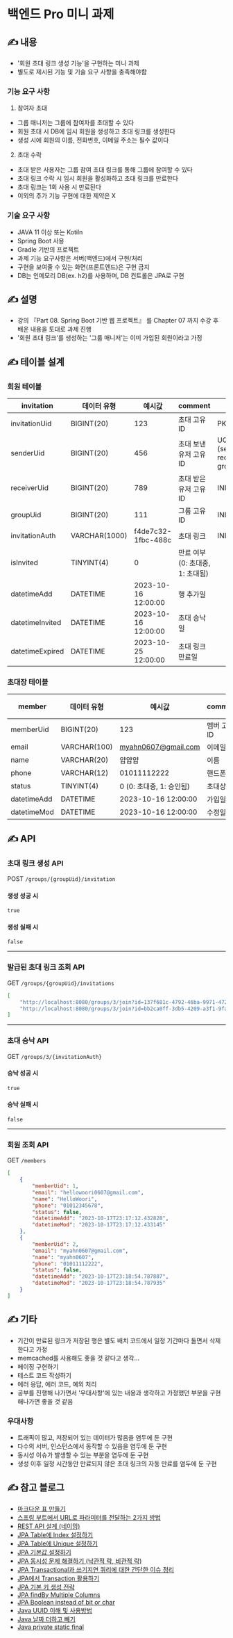 # 백엔드 Pro 미니 과제
## ✍️ 내용
- '회원 초대 링크 생성 기능'을 구현하는 미니 과제
- 별도로 제시된 기능 및 기술 요구 사항을 충족해야함

### 기능 요구 사항
1) 참여자 초대
- 그룹 매니저는 그룹에 참여자를 초대할 수 있다
- 회원 초대 시 DB에 임시 회원을 생성하고 초대 링크를 생성한다
- 생성 시에 회원의 이름, 전화번호, 이메일 주소는 필수 값이다

2) 초대 수락
- 초대 받은 사용자는 그룹 참여 초대 링크를 통해 그룹에 참여할 수 있다
- 초대 링크 수락 시 임시 회원을 활성화하고 초대 링크를 만료한다
- 초대 링크는 1회 사용 시 만료된다
- 이외의 추가 기능 구현에 대한 제약은 X

### 기술 요구 사항
- JAVA 11 이상 또는 Kotiln
- Spring Boot 사용
- Gradle 기반의 프로젝트
- 과제 기능 요구사항은 서버(백엔드)에서 구현/처리
- 구현을 보여줄 수 있는 화면(프론트엔드)은 구현 금지
- DB는 인메모리 DB(ex. h2)를 사용하며, DB 컨트롤은 JPA로 구현


## ✍️ 설명
- 강의 『Part 08. Spring Boot 기반 웹 프로젝트』 를 Chapter 07 까지 수강 후 배운 내용을 토대로 과제 진행
- '회원 초대 링크'를 생성하는 '그룹 매니저'는 이미 가입된 회원이라고 가정

## ✍️ 테이블 설계
### 회원 테이블
| invitation      | 데이터 유형        | 예시값                 | comment                | 비고                                    |
|-----------------|---------------|---------------------|------------------------|---------------------------------------|
| invitationUid   | BIGINT(20)    | 123                 | 초대 고유 ID               | PK, AI                                |
| senderUid       | BIGINT(20)    | 456                 | 초대 보낸 유저 고유 ID         | UQ (senderUid, receiverUid, groupUid) |
| receiverUid     | BIGINT(20)    | 789                 | 초대 받은 유저 고유 ID         | INDEX                                 |
| groupUid        | BIGINT(20)    | 111                 | 그룹 고유 ID               | INDEX                                 |
| invitationAuth  | VARCHAR(1000) | f4de7c32-1fbc-488c  | 초대 링크                  | INDEX	                                |
| isInvited       | TINYINT(4)    | 0	                  | 만료 여부 (0: 초대중, 1: 초대됨) |                                       |
| datetimeAdd     | DATETIME      | 2023-10-16 12:00:00 | 행 추가일                  |                                       |
| datetimeInvited | DATETIME      | 2023-10-16 12:00:00 | 초대 승낙일                 |                                       |
| datetimeExpired | DATETIME      | 2023-10-25 12:00:00 | 초대 링크 만료일              |                                       |

### 초대장 테이블
| member      | 데이터 유형       | 예시값                 | comment  | 비고     |
|-------------|--------------|---------------------|----------|--------|
| memberUid   | BIGINT(20)   | 123                 | 멤버 고유 ID | PK, AI |
| email       | VARCHAR(100) | myahn0607@gmail.com | 이메일      | UQ     |
| name        | VARCHAR(20)  | 얍얍얍                 | 이름       |
| phone       | VARCHAR(12)  | 01011112222         | 핸드폰번호    |
| status      | TINYINT(4)   | 0 (0: 초대중, 1: 승인됨)  | 초대상태     |
| datetimeAdd | DATETIME     | 2023-10-16 12:00:00 | 가입일      |
| datetimeMod | DATETIME     | 2023-10-16 12:00:00 | 수정일      |

## ✍️ API
### 초대 링크 생성 API
POST `/groups/{groupUid}/invitation`
#### 생성 성공 시
```
true
```

#### 생성 실패 시
```
false
```

***

### 발급된 초대 링크 조회 API
GET `/groups/{groupUid}/invitations`
```json
[
    "http://localhost:8080/groups/3/join?id=137f681c-4792-46ba-9971-47293dfc5389",
    "http://localhost:8080/groups/3/join?id=bb2ca0ff-3db5-4209-a3f1-9fad997d4178"
]
```

***


### 초대 승낙 API
GET `/groups/3/{invitationAuth}`
#### 승낙 성공 시
```
true
```

#### 승낙 실패 시
```
false
```

***

### 회원 조회 API
GET `/members`
```json
[
    {
        "memberUid": 1,
        "email": "hellowoori0607@gmail.com",
        "name": "HelloWoori",
        "phone": "01012345678",
        "status": false,
        "datetimeAdd": "2023-10-17T23:17:12.432828",
        "datetimeMod": "2023-10-17T23:17:12.433145"
    },
    {
        "memberUid": 2,
        "email": "myahn0607@gmail.com",
        "name": "myahn0607",
        "phone": "01011112222",
        "status": false,
        "datetimeAdd": "2023-10-17T23:18:54.787887",
        "datetimeMod": "2023-10-17T23:18:54.787935"
    }
]
```

## ✍️ 기타
- 기간이 만료된 링크가 저장된 행은 별도 배치 코드에서 일정 기간마다 돌면서 삭제한다고 가정
- memcached를 사용해도 좋을 것 같다고 생각...
- 페이징 구현하기
- 테스트 코드 작성하기
- 에러 응답, 에러 코드, 예외 처리
- 공부를 진행해 나가면서 '우대사항'에 있는 내용과 생각하고 가정했던 부분을 구현해나가면 좋을 것 같음

### 우대사항
- 트래픽이 많고, 저장되어 있는 데이터가 많음을 염두에 둔 구현
- 다수의 서버, 인스턴스에서 동작할 수 있음을 염두에 둔 구현
- 동시성 이슈가 발생할 수 있는 부분을 염두에 둔 구현
- 생성 이후 일정 시간동안 만료되지 않은 초대 링크의 자동 만료를 염두에 둔 구현

## ✍️ 참고 블로그
- [마크다운 표 만들기](https://inasie.github.io/it%EC%9D%BC%EB%B0%98/%EB%A7%88%ED%81%AC%EB%8B%A4%EC%9A%B4-%ED%91%9C-%EB%A7%8C%EB%93%A4%EA%B8%B0/)
- [스프링 부트에서 URL로 파라미터를 전달하는 2가지 방법](https://youngjinmo.github.io/2021/01/spring-request-parameter/)
- [REST API 설계 (네이밍)](https://server-engineer.tistory.com/886)
- [JPA Table에 Index 설정하기](https://herojoon-dev.tistory.com/142)
- [JPA Table에 Unique 설정하기](https://velog.io/@hwan2da/JPA-Columnuniquetrue-UniqueConstraints)
- [JPA 기본값 설정하기](https://velog.io/@minji/%EC%8A%A4%ED%94%84%EB%A7%81%EB%B6%80%ED%8A%B8-JPA-%EC%97%94%ED%8B%B0%ED%8B%B0-%EC%BB%AC%EB%9F%BC-default-value-%EC%84%A4%EC%A0%95%ED%95%98%EA%B8%B0-ColumnDefault-Builder.Default-%EC%B0%A8%EC%9D%B4)
- [JPA 동시성 문제 해결하기 (낙관적 락, 비관적 락)](https://braindisk.tistory.com/89)
- [JPA Transactional과 쓰기지연 쿼리에 대한 간단한 이슈 정리](https://beaniejoy.tistory.com/91)
- [JPA에서 Transaction 활용하기](https://velog.io/@stpn94/JPA%EC%97%90%EC%84%9C-Transaction-%ED%99%9C%EC%9A%A9%ED%95%98%EA%B8%B0-1)
- [JPA 기본 키 생성 전략](https://velog.io/@gillog/JPA-%EA%B8%B0%EB%B3%B8-%ED%82%A4-%EC%83%9D%EC%84%B1-%EC%A0%84%EB%9E%B5IDENTITY-SEQUENCE-TABLE)
- [JPA findBy Multiple Columns](https://bushansirgur.in/spring-data-jpa-finder-query-methods-by-multiple-field-names-with-examples/)
- [JPA Boolean instead of bit or char](https://stackoverflow.com/questions/3383169/hibernate-jpa-mysql-and-tinyint1-for-boolean-instead-of-bit-or-char)
- [Java UUID 이해 및 사용방법](https://adjh54.tistory.com/142)
- [Java 날짜 더하고 빼기](https://blog.leocat.kr/notes/2017/07/25/java-add-days)
- [Java private static final](https://zorba91.tistory.com/275)